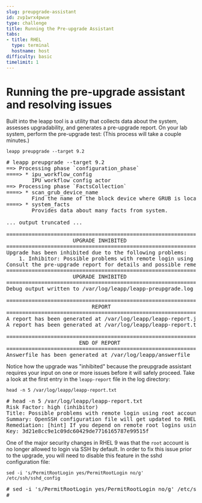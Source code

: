 ```yaml
---
slug: preupgrade-assistant
id: zvp1wrx4pwue
type: challenge
title: Running the Pre-upgrade Assistant
tabs:
- title: RHEL
  type: terminal
  hostname: host
difficulty: basic
timelimit: 1
---
```

# Running the pre-upgrade assistant and resolving issues

Built into the leapp tool is a utility that collects data about the system, assesses upgradability, and generates a pre-upgrade report. On your lab system, perform the pre-upgrade test: (This process will take a couple minutes.)

```
leapp preupgrade --target 9.2

```

<pre class=file>
# leapp preupgrade --target 9.2
==> Processing phase `configuration_phase`
====> * ipu_workflow_config
        IPU workflow config actor
==> Processing phase `FactsCollection`
====> * scan_grub_device_name
        Find the name of the block device where GRUB is located
====> * system_facts
        Provides data about many facts from system.

... output truncated ...

============================================================
                     UPGRADE INHIBITED
============================================================
Upgrade has been inhibited due to the following problems:
    1. Inhibitor: Possible problems with remote login using root account
Consult the pre-upgrade report for details and possible remediation.
============================================================
                     UPGRADE INHIBITED
============================================================
Debug output written to /var/log/leapp/leapp-preupgrade.log

============================================================
                           REPORT
============================================================
A report has been generated at /var/log/leapp/leapp-report.json
A report has been generated at /var/log/leapp/leapp-report.txt

============================================================
                       END OF REPORT
============================================================
Answerfile has been generated at /var/log/leapp/answerfile
</pre>

Notice how the upgrade was "inhibited" because the preupgrade assistant requires your input on one or more issues before it will safely proceed. Take a look at the first entry in the `leapp-report` file in the log directory:

```
head -n 5 /var/log/leapp/leapp-report.txt

```

<pre class=file>
# head -n 5 /var/log/leapp/leapp-report.txt
Risk Factor: high (inhibitor)
Title: Possible problems with remote login using root account
Summary: OpenSSH configuration file will get updated to RHEL9 version, no longer allowing root login with password. It is a good practice to use non-root administrative user and non-password authentications, but if you rely on the remote root login, this change can lock you out of this system.
Remediation: [hint] If you depend on remote root logins using passwords, consider setting up a different user for remote administration or adding a comment into the sshd_config next to the "PermitRootLogin yes" directive to prevent rpm replacing it during the upgrade.
Key: 3d21e8cc9e1c09dc60429de7716165787e99515f
</pre>

One of the major security changes in RHEL 9 was that the `root` account is no longer allowed to login via SSH by default. In order to fix this issue prior to the upgrade, you will need to disable this feature in the sshd configuration file:

```
sed -i 's/PermitRootLogin yes/PermitRootLogin no/g' /etc/ssh/sshd_config

```

<pre class=file>
# sed -i 's/PermitRootLogin yes/PermitRootLogin no/g' /etc/ssh/sshd_config
#
</pre>